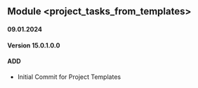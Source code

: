 ## Module <project_tasks_from_templates>
#### 09.01.2024
#### Version 15.0.1.0.0
#### ADD
- Initial Commit for Project Templates
